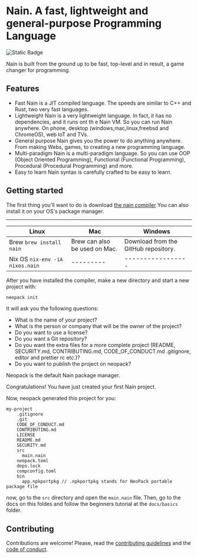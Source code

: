 # Nain. A fast, lightweight and general-purpose Programming Language

![Static Badge](https://img.shields.io/badge/build-passing-brightgreen)


Nain is built from the ground up to be fast, top-level and in result, a game changer for programming.

## Features

- Fast
Nain is a JIT compiled language. The speeds are similar to C++ and Rust, two very fast languages.
- Lightweight
Nain is a very lightweight language.
In fact, it has no dependencies, and it runs ont th e Nain VM. So you can run Nain anywhere. On phone, desktop (windows,mac,linux,freebsd and ChromeOS), web IoT and TVs.
- General purpose
Nain gives you the power to do anything anywhere.
From making Webs, games, to creating a new programming language.
- Multi-paradigm
Nain is a multi-paradigm language.
So you can use OOP (Object Oriented Programming), Functional (Functional Programming), Procedural (Procedural Programming) and more.
- Easy to learn
Nain syntax is carefully crafted to be easy to learn.

## Getting started

The first thing you'll want to do is download [the nain compiler](github.com/theatualmariluski/nain)
You can also install it on your OS's package manager.

--------------------------------------------------------------------------------------------
| **Linux** | **Mac**                                              | **Windows**                                                        |
|-----------|--------------------------------------------|---------------------------------|
|Brew `brew install nain`| Brew can also be used on Mac. | Download from the GitHub repository. |
|Nix OS `nix-env -iA nixos.nain`| ---------  | ----------------- |

After you have installed the compiler, make a new directory and start a new project with:
```bash
neopack init
```
It will ask you the following questions:

* What is the name of your project?
* What is the person or company that will be the owner of the project?
* Do you want to use a license?
* Do you want a Git repository?
* Do you want the extra files for a more complete project (README, SECURITY.md, CONTRIBUTING.md, CODE_OF_CONDUCT.md .gitignore, editor and prettier rc etc.)?
* Do you want to publish the project on neopack?

Neopack is the default Nain package manager.

Congratulations!
You have just created your first Nain project.

Now, neopack generated this project for you:
```filetree
my-project
    .gitignore
    .git
    CODE_OF_CONDUCT.md
    CONTRIBUTING.md
    LICENSE
    README.md
    SECURITY.md
    src
      main.nain
    neopack.toml
    deps.lock
    compconfig.toml
    bin
      app.npkportpkg // .npkportpkg stands for NeoPack portable package file
```
now, go to the `src` directory and open the `main.nain` file.
Then, go to the docs on this foldes and follow the beginners tutorial at the `docs/basics` folder.

## Contributing

Contributions are welcome!
Please, read the [contributing guidelines](CONTRIBUTING.md) and the [code of conduct](CODE_OF_CONDUCT.md).

